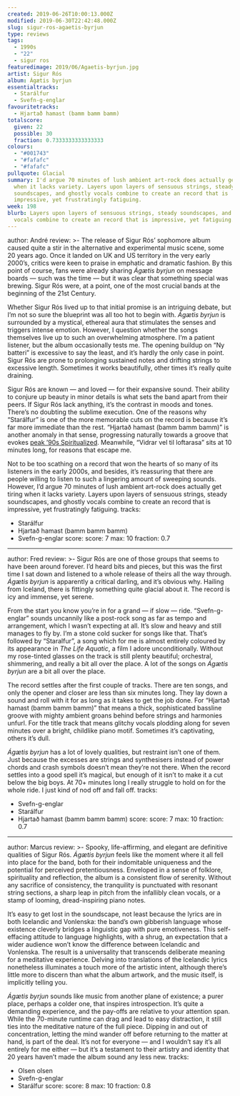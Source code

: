 ```yaml
---
created: 2019-06-26T10:00:13.000Z
modified: 2019-06-30T22:42:48.000Z
slug: sigur-ros-agaetis-byrjun
type: reviews
tags:
  - 1990s
  - "22"
  - sigur ros
featuredimage: 2019/06/Agaetis-byrjun.jpg
artist: Sigur Rós
album: Ágætis byrjun
essentialtracks:
  - Starálfur
  - Svefn-g-englar
favouritetracks:
  - Hjartað hamast (bamm bamm bamm)
totalscore:
  given: 22
  possible: 30
  fraction: 0.7333333333333333
colours:
  - "#001743"
  - "#fafafc"
  - "#fafafc"
pullquote: Glacial
summary: I'd argue 70 minutes of lush ambient art-rock does actually get tiring
  when it lacks variety. Layers upon layers of sensuous strings, steady
  soundscapes, and ghostly vocals combine to create an record that is
  impressive, yet frustratingly fatiguing.
week: 198
blurb: Layers upon layers of sensuous strings, steady soundscapes, and ghostly
  vocals combine to create an record that is impressive, yet fatiguing.
---
```

author: André
review: >-
  The release of Sigur Rós’ sophomore album caused quite a stir in the
  alternative and experimental music scene, some 20 years ago. Once it landed on
  UK and US territory in the very early 2000’s, critics were keen to praise in
  emphatic and dramatic fashion. By this point of course, fans were already
  sharing *Ágætis byrjun* on message boards — such was the time — but it was
  clear that something special was brewing. Sigur Rós were, at a point, one of
  the most crucial bands at the beginning of the 21st Century.

  Whether Sigur Rós lived up to that initial promise is an intriguing debate, but I’m not so sure the blueprint was all too hot to begin with. *Ágætis byrjun* is surrounded by a mystical, ethereal aura that stimulates the senses and triggers intense emotion. However, I question whether the songs themselves live up to such an overwhelming atmosphere. I’m a patient listener, but the album occasionally tests me. The opening buildup on “Ny batteri” is excessive to say the least, and it’s hardly the only case in point. Sigur Rós are prone to prolonging sustained notes and drifting strings to excessive length. Sometimes it works beautifully, other times it’s really quite draining.

  Sigur Rós are known — and loved — for their expansive sound. Their ability to conjure up beauty in minor details is what sets the band apart from their peers. If Sigur Rós lack anything, it’s the contrast in moods and tones. There’s no doubting the sublime execution. One of the reasons why “Starálfur” is one of the more memorable cuts on the record is because it’s far more immediate than the rest. “Hjartað hamast (bamm bamm bamm)” is another anomaly in that sense, progressing naturally towards a groove that evokes [peak ’90s Spiritualized](<https://audioxide.com/reviews/spiritualized-ladies-and-gentleman-we-are-floating-in-space/>). Meanwhile, “Vidrar vel til loftarasa” sits at 10 minutes long, for reasons that escape me.

  Not to be too scathing on a record that won the hearts of so many of its listeners in the early 2000s, and besides, it’s reassuring that there are people willing to listen to such a lingering amount of sweeping sounds. However, I’d argue 70 minutes of lush ambient art-rock does actually get tiring when it lacks variety. Layers upon layers of sensuous strings, steady soundscapes, and ghostly vocals combine to create an record that is impressive, yet frustratingly fatiguing.
tracks:
  - Starálfur
  - ­­Hjartað hamast (bamm bamm bamm)
  - ­­Svefn-g-englar
score:
  score: 7
  max: 10
  fraction: 0.7
---
author: Fred
review: >-
  Sigur Rós are one of those groups that seems to have been around forever. I’d
  heard bits and pieces, but this was the first time I sat down and listened to
  a whole release of theirs all the way through. *Ágætis byrjun* is apparently a
  critical darling, and it’s obvious why. Hailing from Iceland, there is
  fittingly something quite glacial about it. The record is icy and immense, yet
  serene.

  From the start you know you’re in for a grand — if slow — ride. “Svefn-g-englar” sounds uncannily like a post-rock song as far as tempo and arrangement, which I wasn’t expecting at all. It’s slow and heavy and still manages to fly by. I’m a stone cold sucker for songs like that. That’s followed by “Staralfur”, a song which for me is almost entirely coloured by its appearance in *The Life Aquatic*, a film I adore unconditionally. Without my rose-tinted glasses on the track is still plenty beautiful; orchestral, shimmering, and really a bit all over the place. A lot of the songs on *Ágætis byrjun* are a bit all over the place.

  The record settles after the first couple of tracks. There are ten songs, and only the opener and closer are less than six minutes long. They lay down a sound and roll with it for as long as it takes to get the job done. For “Hjartað hamast (bamm bamm bamm)” that means a thick, sophisticated bassline groove with mighty ambient groans behind before strings and harmonies unfurl. For the title track that means glitchy vocals plodding along for seven minutes over a bright, childlike piano motif. Sometimes it’s captivating, others it’s dull.

  *Ágætis byrjun* has a lot of lovely qualities, but restraint isn’t one of them. Just because the excesses are strings and synthesisers instead of power chords and crash symbols doesn’t mean they’re not there. When the record settles into a good spell it’s magical, but enough of it isn’t to make it a cut below the big boys. At 70+ minutes long I really struggle to hold on for the whole ride. I just kind of nod off and fall off.
tracks:
  - Svefn-g-englar
  - ­­Starálfur
  - ­­Hjartað hamast (bamm bamm bamm)
score:
  score: 7
  max: 10
  fraction: 0.7
---
author: Marcus
review: >-
  Spooky, life-affirming, and elegant are definitive qualities of Sigur Rós.
  *Ágætis byrjun* feels like the moment where it all fell into place for the
  band, both for their indomitable uniqueness and the potential for perceived
  pretentiousness. Enveloped in a sense of folklore, spirituality and
  reflection, the album is a consistent flow of serenity. Without any sacrifice
  of consistency, the tranquility is punctuated with resonant string sections, a
  sharp leap in pitch from the infallibly clean vocals, or a stamp of looming,
  dread-inspiring piano notes.

  It’s easy to get lost in the soundscape, not least because the lyrics are in both Icelandic and Vonlenska: the band’s own gibberish language whose existence cleverly bridges a linguistic gap with pure emotiveness. This self-effacing attitude to language highlights, with a shrug, an expectation that a wider audience won’t know the difference between Icelandic and Vonlenska. The result is a universality that transcends deliberate meaning for a meditative experience. Delving into translations of the Icelandic lyrics nonetheless illuminates a touch more of the artistic intent, although there’s little more to discern than what the album artwork, and the music itself, is implicitly telling you.

  *Ágætis byrjun* sounds like music from another plane of existence; a purer place, perhaps a colder one, that inspires introspection. It’s quite a demanding experience, and the pay-offs are relative to your attention span. While the 70-minute runtime can drag and lead to easy distraction, it still ties into the meditative nature of the full piece. Dipping in and out of concentration, letting the mind wander off before returning to the matter at hand, is part of the deal. It’s not for everyone — and I wouldn’t say it’s all entirely for me either — but it’s a testament to their artistry and identity that 20 years haven’t made the album sound any less new.
tracks:
  - Olsen olsen
  - ­­Svefn-g-englar
  - ­­Starálfur
score:
  score: 8
  max: 10
  fraction: 0.8
